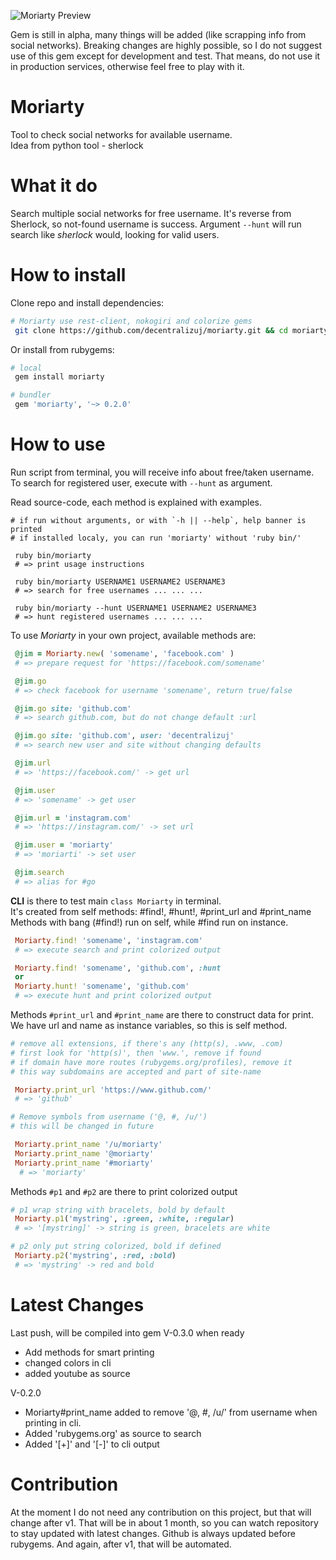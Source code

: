 ![Moriarty Preview](docs/moriarty.gif)

Gem is still in alpha, many things will be added (like scrapping info from social networks).
Breaking changes are highly possible, so I do not suggest use of this gem except for development and test.
That means, do not use it in production services, otherwise feel free to play with it.


# Moriarty

Tool to check social networks for available username.  
Idea from python tool - sherlock


# What it do

Search multiple social networks for free username.
It's reverse from Sherlock, so not-found username is success.
Argument `--hunt` will run search like _sherlock_ would, looking for valid users.


# How to install

Clone repo and install dependencies:

```bash
# Moriarty use rest-client, nokogiri and colorize gems
 git clone https://github.com/decentralizuj/moriarty.git && cd moriarty && bundle install
```  

Or install from rubygems:

```ruby
# local
 gem install moriarty

# bundler
 gem 'moriarty', '~> 0.2.0'
```


# How to use

Run script from terminal, you will receive info about free/taken username.
To search for registered user, execute with `--hunt` as argument.  

Read source-code, each method is explained with examples.

```
# if run without arguments, or with `-h || --help`, help banner is printed
# if installed localy, you can run 'moriarty' without 'ruby bin/'

 ruby bin/moriarty
 # => print usage instructions

 ruby bin/moriarty USERNAME1 USERNAME2 USERNAME3
 # => search for free usernames ... ... ...

 ruby bin/moriarty --hunt USERNAME1 USERNAME2 USERNAME3
 # => hunt registered usernames ... ... ...
```

To use *Moriarty* in your own project, available methods are:  

```ruby
 @jim = Moriarty.new( 'somename', 'facebook.com' )
 # => prepare request for 'https://facebook.com/somename'

 @jim.go
 # => check facebook for username 'somename', return true/false

 @jim.go site: 'github.com'
 # => search github.com, but do not change default :url

 @jim.go site: 'github.com', user: 'decentralizuj'
 # => search new user and site without changing defaults

 @jim.url
 # => 'https://facebook.com/' -> get url

 @jim.user
 # => 'somename' -> get user

 @jim.url = 'instagram.com'
 # => 'https://instagram.com/' -> set url

 @jim.user = 'moriarty'
 # => 'moriarti' -> set user

 @jim.search 
 # => alias for #go
```

**CLI** is there to test main `class Moriarty` in terminal.  
It's created from self methods: #find!, #hunt!, #print_url and #print_name
Methods with bang (#find!) run on self, while #find run on instance.

```ruby
 Moriarty.find! 'somename', 'instagram.com'
 # => execute search and print colorized output

 Moriarty.find! 'somename', 'github.com', :hunt
 or
 Moriarty.hunt! 'somename', 'github.com'
 # => execute hunt and print colorized output
```

Methods `#print_url` and `#print_name` are there to construct data for print.  
We have url and name as instance variables, so this is self method.

```ruby
# remove all extensions, if there's any (http(s), .www, .com)
# first look for 'http(s)', then 'www.', remove if found
# if domain have more routes (rubygems.org/profiles), remove it
# this way subdomains are accepted and part of site-name

 Moriarty.print_url 'https://www.github.com/'
 # => 'github'

# Remove symbols from username ('@, #, /u/')
# this will be changed in future

 Moriarty.print_name '/u/moriarty'
 Moriarty.print_name '@moriarty'
 Moriarty.print_name '#moriarty'
  # => 'moriarty'
```  

Methods `#p1` and `#p2` are there to print colorized output

```ruby
# p1 wrap string with bracelets, bold by default
 Moriarty.p1('mystring', :green, :white, :regular)
 # => '[mystring]' -> string is green, bracelets are white

# p2 only put string colorized, bold if defined
 Moriarty.p2('mystring', :red, :bold)
 # => 'mystring' -> red and bold
```  


# Latest Changes

Last push, will be compiled into gem V-0.3.0 when ready
 - Add methods for smart printing
 - changed colors in cli
 - added youtube as source

V-0.2.0
 - Moriarty#print_name added to remove '@, #, /u/' from username when printing in cli.
 - Added 'rubygems.org' as source to search
 - Added '[+]' and '[-]' to cli output


# Contribution

At the moment I do not need any contribution on this project, but that will change after v1.
That will be in about 1 month, so you can watch repository to stay updated with latest changes.
Github is always updated before rubygems. And again, after v1, that will be automated.
